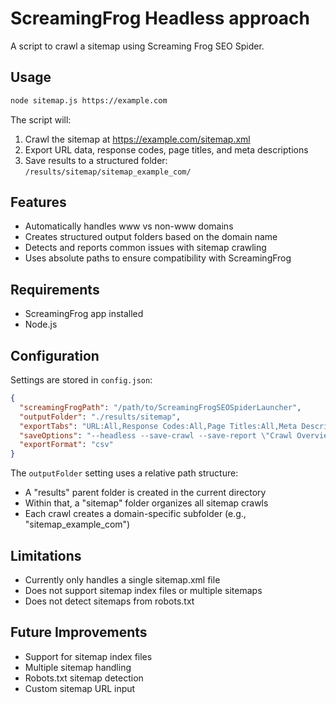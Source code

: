 # ScreamingFrog Headless approach

A script to crawl a sitemap using Screaming Frog SEO Spider.

## Usage

```bash
node sitemap.js https://example.com
```

The script will:

1. Crawl the sitemap at https://example.com/sitemap.xml
2. Export URL data, response codes, page titles, and meta descriptions
3. Save results to a structured folder: `/results/sitemap/sitemap_example_com/`

## Features

- Automatically handles www vs non-www domains
- Creates structured output folders based on the domain name
- Detects and reports common issues with sitemap crawling
- Uses absolute paths to ensure compatibility with ScreamingFrog

## Requirements

- ScreamingFrog app installed
- Node.js

## Configuration

Settings are stored in `config.json`:

```json
{
  "screamingFrogPath": "/path/to/ScreamingFrogSEOSpiderLauncher",
  "outputFolder": "./results/sitemap",
  "exportTabs": "URL:All,Response Codes:All,Page Titles:All,Meta Description:All",
  "saveOptions": "--headless --save-crawl --save-report \"Crawl Overview\"",
  "exportFormat": "csv"
}
```

The `outputFolder` setting uses a relative path structure:

- A "results" parent folder is created in the current directory
- Within that, a "sitemap" folder organizes all sitemap crawls
- Each crawl creates a domain-specific subfolder (e.g., "sitemap_example_com")

## Limitations

- Currently only handles a single sitemap.xml file
- Does not support sitemap index files or multiple sitemaps
- Does not detect sitemaps from robots.txt

## Future Improvements

- Support for sitemap index files
- Multiple sitemap handling
- Robots.txt sitemap detection
- Custom sitemap URL input
